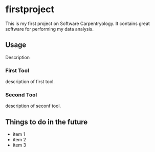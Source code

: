 # firstproject
This is my first project on Software Carpentryology. 
It contains great software for performing my data analysis. 

## Usage 
Description 
### First Tool
description of first tool.
### Second Tool
description of seconf tool.

## Things to do in the future
- item 1
- item 2
- item 3

